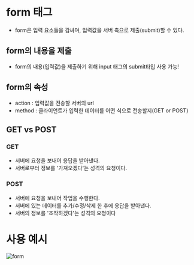 # form 태그
- form은 입력 요소들을 감싸며, 입력값을 서버 측으로 제출(submit)할 수 있다.

## form의 내용을 제출
- form의 내용(입력값)을 제출하기 위해 input 태그의 submit타입 사용 가능!

## form의 속성

- action : 입력값을 전송할 서버의 url
- method : 클라이언트가 입력한 데이터를 어떤 식으로 전송할지(GET or POST)

## GET vs POST

### GET
- 서버에 요청을 보내어 응답을 받아낸다.
- 서버로부터 정보를 '가져오겠다'는 성격의 요청이다.

### POST
- 서버에 요청을 보내어 작업을 수행한다.
- 서버에 있는 데이터를 추가/수정/삭제 한 후에 응답을 받아낸다.
- 서버의 정보를 '조작하겠다'는 성격의 요청이다

# 사용 예시

![form](https://user-images.githubusercontent.com/96412509/152783581-ac82a141-5158-4b8c-91ae-186207b3789e.png)